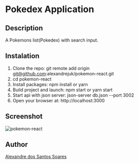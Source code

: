 # Pokedex Application

## Description
A Pokemons list(Pokedex) with search input.

## Instalation

1. Clone the repo: git remote add origin git@github.com:alexandrejuk/pokemon-react.git
2. cd pokemon-react
3. Install packages: npm install or yarn
4. Build project and launch: npm start or yarn start
5. Start api with json server: json-server db.json --port 3002
5. Open your browser at: http://localhost:3000

## Screenshot
![pokemon-react](./screen-shot/screen.png)

## Author
[Alexandre dos Santos Soares](https://github.com/alexandrejuk)